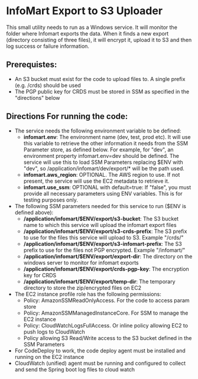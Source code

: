 # InfoMart Export to S3 Uploader
This small utility needs to run as a Windows service. 
It will monitor the folder where Infomart exports the data. When it finds
a new export (directory consisting of three files), it will encrypt it, 
upload it to S3 and then log success or failure information.
<br/>

## Prerequistes:
* An S3 bucket must exist for the code to upload files to. A single prefix (e.g. /crds) should be used
* The PGP public key for CRDS must be stored in SSM as specified in the "directions" below
## Directions For running the code:
* The service needs the following environment variable to be defined:
    * **infomart.env**: The environment name (dev, test, prod etc). It will use this variable to retrieve the other information it needs from the SSM Parameter store, as defined below. For example, for "dev", 
      an environment property infomart.env=dev should be defined.
      The service will use this to load SSM Parameters replacing $ENV with "dev", so
      /application/infomart/dev/export/* will be the path used.
    * **infomart.aws_region**: OPTIONAL. The AWS region to use. If not present, the service will use the EC2 metadata to retrieve it.
    * **infomart.use_ssm**: OPTIONAL with default=true: If "false", you must provide all necessary parameters using ENV variables. This is for testing purposes only.
* The following SSM parameters needed for this service to run ($ENV is defined above):
    * **/application/infomart/$ENV/export/s3-bucket**: The S3 bucket name to which this service will upload the infomart export files
    * **/application/infomart/$ENV/export/s3-crds-prefix**: The S3 prefix to use for the files this service will upload to S3. Example "/crds/"
    * **/application/infomart/$ENV/export/s3-infomart-prefix**: The S3 prefix to use for the files not PGP encrypted. Example "/infomart/"
    * **/application/infomart/$ENV/export/export-dir**: The directory on the windows server to monitor for infomart exports
    * **/application/infomart/$ENV/export/crds-pgp-key**: The encryption key for CRDS
    * **/application/infomart/$ENV/export/temp-dir**: The temporary directory to store the zip/encrypted files on EC2
* The EC2 instance profile role has the following permissions:
    * Policy: AmazonSSMReadOnlyAccess. For the code to access param store
    * Policy: AmazonSSMManagedInstanceCore. For SSM to manage the EC2 instance
    * Policy: CloudWatchLogsFullAccess. Or inline policy allowing EC2 to push logs to CloudWatch
    * Policy allowing S3 Read/Write access to the S3 bucket defined in the SSM Parameters
* For CodeDeploy to work, the code deploy agent must be installed and running on the EC2 instance
* CloudWatch (unified) agent must be running and configured to collect and send the Spring boot log files to cloud watch